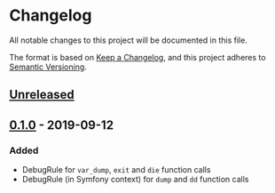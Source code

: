 # Changelog
All notable changes to this project will be documented in this file.

The format is based on [Keep a Changelog](https://keepachangelog.com/en/1.0.0/),
and this project adheres to [Semantic Versioning](https://semver.org/spec/v2.0.0.html).

## [Unreleased]

## [0.1.0] - 2019-09-12
### Added
- DebugRule for `var_dump`, `exit` and `die` function calls
- DebugRule (in Symfony context) for `dump` and `dd` function calls

[Unreleased]: https://github.com/Korbeil/phpstan-generic-rules/compare/v0.1.0...HEAD
[0.1.0]: https://github.com/Korbeil/phpstan-generic-rules/releases/tag/v0.1.0
